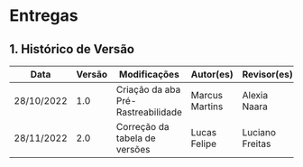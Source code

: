 # Entregas

## 1. Histórico de Versão

| Data       | Versão | Modificações                       | Autor(es)      | Revisor(es)     |
| ---------- | ------ | ---------------------------------- | -------------- | --------------- |
| 28/10/2022 | 1.0    | Criação da aba Pré-Rastreabilidade | Marcus Martins | Alexia Naara    |
| 28/11/2022 | 2.0    | Correção da tabela de versões      | Lucas Felipe   | Luciano Freitas |